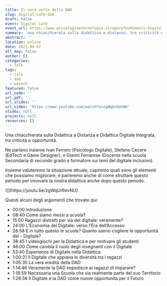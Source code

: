 ```yaml
---
title: Il vero volto della DAD
slug: digital-cafe-dad
draft: false
event: Digital Café
event_url: https://www.psicologiaetecnologia.it/approfondimenti-digitali/didattica-distanza-criticita-opportunita
summary: 'una chiacchierata sulla didattica a distanza, tra criticità e opportunità'
abstract: ''
location: online
date: 2021-04-07
all_day: false
author: []
categories:
  - talk
tags:
  - talk
  - dad
  - edtech
featured: false
url_code: ''
url_pdf: ''
url_slides: ''
url_video: 'https://www.youtube.com/watch?v=zgWqUr6evNU'
slides: null
projects: null
resources: []
---
```


Una chiacchierata sulla Didattica a Distanza e Didattica Digitale Integrata, tra criticità e opportunità.

Ne parlano insieme Ivan Ferrero (Psicologo Digitale), Stefano Cecere (EdTech e Game Designer), e Gianni Ferrarese (Docente nella scuola Secondaria di secondo grado e formatore sui temi del digitale inclusivo).

Insieme valuteremo la situazione attuale, capiremo quali sono gli elementi che possiamo migliorare, e parleremo anche di come sfruttare questo periodo per innovare la nostra didattica anche dopo questo periodo.

<YouTube id="zgWqUr6evNU" />
![](https://youtu.be/zgWqUr6evNU)

Questi alcuni degli argomenti che trovate qui:  
- 00:00 Introduzione
- 08:40 Come siamo messi a scuola?
- 15:00 Ragazzi distratti per via del digitale: veramente?
- 24:00 L’Economia del Digitale: verso l’Era dell’Accesso
- 28:58 E in tutto questo le scuole? Quanto sanno cogliere le opportunità del - Digitale?
- 38:45 I videogiochi per la Didattica e per motivare gli studenti
- 46:00 Come cambia il ruolo degli insegnanti con il Digitale
- 53:40 Esperienze di Digitale nella Didattica
- 1:00:21 Il Digitale che appiana le diversità tra i ragazzi
- 1:05:35 La vera eredità della DAD
- 1:14:46 Veramente la DAD impedisce ai ragazzi di imparare?
- 1:18:59 Necessaria una Scuola che sia realmente parte del suo Territorio
- 1:26:56 Il Digitale e la DAD come nuove opportunità per il Futuro
